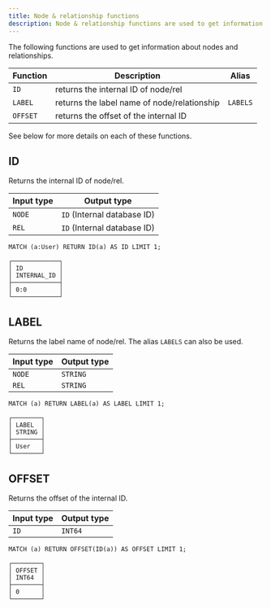 ```yaml
---
title: Node & relationship functions
description: Node & relationship functions are used to get information about nodes and relationships.
---
```


The following functions are used to get information about nodes and relationships.

| Function | Description | Alias |
| ----------- | ----------- | ----------- |
| `ID` | returns the internal ID of node/rel | |
| `LABEL` | returns the label name of node/relationship | `LABELS` |
| `OFFSET` | returns the offset of the internal ID | |

See below for more details on each of these functions.

## ID
Returns the internal ID of node/rel.

| Input type | Output type |
| --- | --- |
| `NODE` | `ID` (Internal database ID) |
| `REL` | `ID` (Internal database ID) |

```cypher
MATCH (a:User) RETURN ID(a) AS ID LIMIT 1;
```

```table
┌─────────────┐
│ ID          │
│ INTERNAL_ID │
├─────────────┤
│ 0:0         │
└─────────────┘
```

## LABEL

Returns the label name of node/rel. The alias `LABELS` can also be used.

| Input type | Output type |
| --- | --- |
| `NODE` | `STRING` |
| `REL` | `STRING` |

```cypher
MATCH (a) RETURN LABEL(a) AS LABEL LIMIT 1;
```

```table
┌────────┐
│ LABEL  │
│ STRING │
├────────┤
│ User   │
└────────┘
```

## OFFSET

Returns the offset of the internal ID.

| Input type | Output type |
| --- | --- |
| `ID` | `INT64` |


```cypher
MATCH (a) RETURN OFFSET(ID(a)) AS OFFSET LIMIT 1;
```

```table
┌────────┐
│ OFFSET │
│ INT64  │
├────────┤
│ 0      │
└────────┘
```

